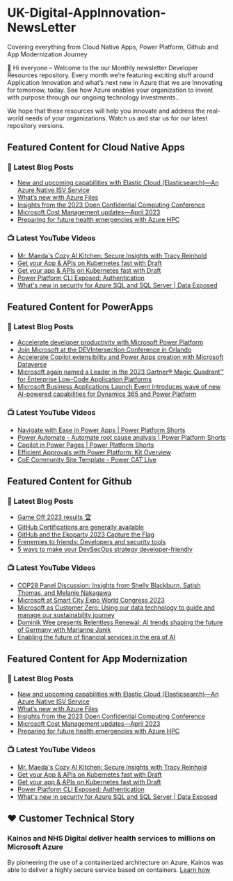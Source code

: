 # UK-Digital-AppInnovation-NewsLetter

Covering everything from Cloud Native Apps, Power Platform, Github and App Modernization Journey

👋 Hi everyone – Welcome to the our Monthly newsletter Developer Resources repository. Every month we’re featuring exciting stuff around Application Innovation and what’s next new in Azure that we are Innovating for tomorrow, today. See how Azure enables your organization to invent with purpose through our ongoing technology investments..


We hope that these resources will help you innovate and address the real-world needs of your organizations. Watch us and star us for our latest repository versions.

## Featured Content for Cloud Native Apps


### 📝 Latest Blog Posts

    
<!-- BLOGCNA:START -->
- [New and upcoming capabilities with Elastic Cloud (Elasticsearch)—An Azure Native ISV Service](https://azure.microsoft.com/blog/new-and-upcoming-capabilities-with-elastic-cloud-elasticsearch-an-azure-native-isv-service/)
- [What’s new with Azure Files](https://azure.microsoft.com/blog/what-s-new-with-azure-files/)
- [Insights from the 2023 Open Confidential Computing Conference](https://azure.microsoft.com/blog/insights-from-the-2023-open-confidential-computing-conference/)
- [Microsoft Cost Management updates—April 2023](https://azure.microsoft.com/blog/microsoft-cost-management-updates-april-2023/)
- [Preparing for future health emergencies with Azure HPC ](https://azure.microsoft.com/blog/preparing-for-future-health-emergencies-with-azure-hpc/)
<!-- BLOGCNA:END -->

### 📺 Latest YouTube Videos

 
<!-- YOUTUBECNA:START -->
- [Mr. Maeda&#39;s Cozy AI Kitchen: Secure Insights with Tracy Reinhold](https://www.youtube.com/watch?v=-w7J7jXg-CA)
- [Get your App &amp; APIs on Kubernetes fast with Draft](https://www.youtube.com/watch?v=Es212osaEbU)
- [Get your app &amp; APIs on Kubernetes fast with Draft](https://www.youtube.com/watch?v=f98NDqKQRbs)
- [Power Platform CLI Exposed: Authentication](https://www.youtube.com/watch?v=J7rSIu1br9M)
- [What&#39;s new in security for Azure SQL and SQL Server | Data Exposed](https://www.youtube.com/watch?v=voFjY-bb4J0)
<!-- YOUTUBECNA:END -->

##  Featured Content for PowerApps
### 📝 Latest Blog Posts
<!-- BLOGPOWER:START -->
- [Accelerate developer productivity with Microsoft Power Platform](https://powerapps.microsoft.com/en-us/blog/accelerate-developer-productivity-with-microsoft-power-platform/)
- [Join Microsoft at the DEVIntersection Conference in Orlando](https://powerapps.microsoft.com/en-us/blog/join-microsoft-the-devintersection-conference-in-orlando/)
- [Accelerate Copilot extensibility and Power Apps creation with Microsoft Dataverse](https://www.microsoft.com/en-us/power-platform/blog/2023/11/15/accelerate-copilot-extensibility-and-power-app-creation-with-microsoft-dataverse/)
- [Microsoft again named a Leader in the 2023 Gartner® Magic Quadrant™ for Enterprise Low-Code Application Platforms](https://powerapps.microsoft.com/en-us/blog/microsoft-again-named-a-leader-in-the-2023-gartner-magic-quadrant-for-enterprise-low-code-application-platforms/)
- [Microsoft Business Applications Launch Event introduces wave of new AI-powered capabilities for Dynamics 365 and Power Platform](https://cloudblogs.microsoft.com/dynamics365/bdm/2023/10/25/microsoft-business-applications-launch-event-introduces-wave-of-new-ai-powered-capabilities-for-dynamics-365-and-power-platform/)
<!-- BLOGPOWER:END -->
 ### 📺 Latest YouTube Videos
    
<!-- YOUTUBEPOWER:START -->
- [Navigate with Ease in Power Apps | Power Platform Shorts](https://www.youtube.com/watch?v=9GJRp4bCnWc)
- [Power Automate - Automate root cause analysis | Power Platform Shorts](https://www.youtube.com/watch?v=pA_Yb-FXTs4)
- [Copilot in Power Pages | Power Platform Shorts](https://www.youtube.com/watch?v=K6a5LVLaaOg)
- [Efficient Approvals with Power Platform: Kit Overview](https://www.youtube.com/watch?v=IxenSFO8gOM)
- [CoE Community Site Template - Power CAT Live](https://www.youtube.com/watch?v=2vpLi_EZ7EY)
<!-- YOUTUBEPOWER:END -->

##  Featured Content for Github
### 📝 Latest Blog Posts
<!-- BLOGGITHUB:START -->
- [Game Off 2023 results 🏆](https://github.blog/2024-01-09-game-off-2023-results/)
- [GitHub Certifications are generally available](https://github.blog/2024-01-08-github-certifications-are-generally-available/)
- [GitHub and the Ekoparty 2023 Capture the Flag](https://github.blog/2024-01-08-github-and-the-ekoparty-2023-capture-the-flag/)
- [Frenemies to friends: Developers and security tools](https://github.blog/2024-01-08-frenemies-to-friends-developers-and-security-tools/)
- [5 ways to make your DevSecOps strategy developer-friendly](https://github.blog/2024-01-05-5-ways-to-make-your-devsecops-strategy-developer-friendly/)
<!-- BLOGGITHUB:END -->
### 📺 Latest YouTube Videos
<!-- YOUTUBEGITHUB:START -->
- [COP28 Panel Discussion: Insights from Shelly Blackburn, Satish Thomas, and Melanie Nakagawa](https://www.youtube.com/watch?v=HZXBZIvG2eU)
- [Microsoft at Smart City Expo World Congress 2023](https://www.youtube.com/watch?v=HUBhhpHIyVQ)
- [Microsoft as Customer Zero: Using our data technology to guide and manage our sustainability journey](https://www.youtube.com/watch?v=GxAz0IKHI8o)
- [Dominik Wee presents Relentless Renewal: AI trends shaping the future of Germany with Marianne Janik](https://www.youtube.com/watch?v=r98I3W32IG8)
- [Enabling the future of financial services in the era of AI](https://www.youtube.com/watch?v=rNNxsMkhmgk)
<!-- YOUTUBEGITHUB:END -->
##  Featured Content for App Modernization
### 📝 Latest Blog Posts
<!-- BLOGAPPMOD:START -->
- [New and upcoming capabilities with Elastic Cloud (Elasticsearch)—An Azure Native ISV Service](https://azure.microsoft.com/blog/new-and-upcoming-capabilities-with-elastic-cloud-elasticsearch-an-azure-native-isv-service/)
- [What’s new with Azure Files](https://azure.microsoft.com/blog/what-s-new-with-azure-files/)
- [Insights from the 2023 Open Confidential Computing Conference](https://azure.microsoft.com/blog/insights-from-the-2023-open-confidential-computing-conference/)
- [Microsoft Cost Management updates—April 2023](https://azure.microsoft.com/blog/microsoft-cost-management-updates-april-2023/)
- [Preparing for future health emergencies with Azure HPC ](https://azure.microsoft.com/blog/preparing-for-future-health-emergencies-with-azure-hpc/)
<!-- BLOGAPPMOD:END -->
### 📺 Latest YouTube Videos
<!-- YOUTUBEAPPMOD:START -->
- [Mr. Maeda&#39;s Cozy AI Kitchen: Secure Insights with Tracy Reinhold](https://www.youtube.com/watch?v=-w7J7jXg-CA)
- [Get your App &amp; APIs on Kubernetes fast with Draft](https://www.youtube.com/watch?v=Es212osaEbU)
- [Get your app &amp; APIs on Kubernetes fast with Draft](https://www.youtube.com/watch?v=f98NDqKQRbs)
- [Power Platform CLI Exposed: Authentication](https://www.youtube.com/watch?v=J7rSIu1br9M)
- [What&#39;s new in security for Azure SQL and SQL Server | Data Exposed](https://www.youtube.com/watch?v=voFjY-bb4J0)
<!-- YOUTUBEAPPMOD:END -->


## ♥️ Customer Technical Story 

### Kainos and NHS Digital deliver health services to millions on Microsoft Azure

By pioneering the use of a containerized architecture on Azure, Kainos was able to deliver a highly secure service based on containers. [Learn how](https://customers.microsoft.com/en-us/story/1368348549535774520-kainos-and-nhs-digital-deliver-health-services-to-millions-on-microsoft-azure)

